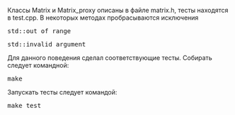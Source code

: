 Классы Matrix и Matrix_proxy описаны в файле matrix.h, тесты находятся в test.cpp.
В некоторых методах пробрасываются исключения 
<pre>std::out_of_range</pre><pre>std::invalid_argument</pre>
Для данного поведения сделал соответствующие тесты.
Собирать следует командной:
<pre>make</pre>
Запускать тесты следует командой:
<pre>make test</pre>